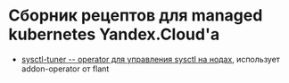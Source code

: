 # Сборник рецептов для managed kubernetes Yandex.Cloud'а

* [sysctl-tuner -- operator для управления sysctl на нодах](sysctl-tuner/README.md), использует addon-operator от flant
